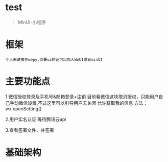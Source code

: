 # test

> MinUI-小程序

# 框架 
	个人来说推荐wepy,需要ui的话可以加入WeUI或者minUI
# 主要功能点

1.微信授权登录及手机号&邮箱登录+注销
目前看微信这块取消授权，只能用户自己手动微信设置,不过这里可以引导用户去关闭 允许获取我的信息  方法：wx.openSetting()

2.用户实名认证
等待腾讯云api

3.查看签署文件，并签署

# 基础架构
